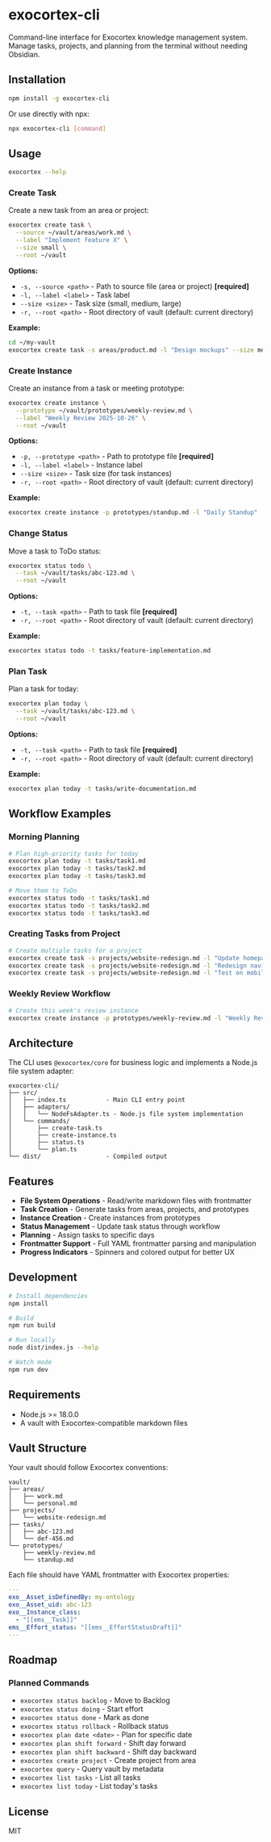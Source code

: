 # exocortex-cli

Command-line interface for Exocortex knowledge management system. Manage tasks, projects, and planning from the terminal without needing Obsidian.

## Installation

```bash
npm install -g exocortex-cli
```

Or use directly with npx:

```bash
npx exocortex-cli [command]
```

## Usage

```bash
exocortex --help
```

### Create Task

Create a new task from an area or project:

```bash
exocortex create task \
  --source ~/vault/areas/work.md \
  --label "Implement feature X" \
  --size small \
  --root ~/vault
```

**Options:**
- `-s, --source <path>` - Path to source file (area or project) **[required]**
- `-l, --label <label>` - Task label
- `--size <size>` - Task size (small, medium, large)
- `-r, --root <path>` - Root directory of vault (default: current directory)

**Example:**

```bash
cd ~/my-vault
exocortex create task -s areas/product.md -l "Design mockups" --size medium
```

### Create Instance

Create an instance from a task or meeting prototype:

```bash
exocortex create instance \
  --prototype ~/vault/prototypes/weekly-review.md \
  --label "Weekly Review 2025-10-26" \
  --root ~/vault
```

**Options:**
- `-p, --prototype <path>` - Path to prototype file **[required]**
- `-l, --label <label>` - Instance label
- `--size <size>` - Task size (for task instances)
- `-r, --root <path>` - Root directory of vault (default: current directory)

**Example:**

```bash
exocortex create instance -p prototypes/standup.md -l "Daily Standup"
```

### Change Status

Move a task to ToDo status:

```bash
exocortex status todo \
  --task ~/vault/tasks/abc-123.md \
  --root ~/vault
```

**Options:**
- `-t, --task <path>` - Path to task file **[required]**
- `-r, --root <path>` - Root directory of vault (default: current directory)

**Example:**

```bash
exocortex status todo -t tasks/feature-implementation.md
```

### Plan Task

Plan a task for today:

```bash
exocortex plan today \
  --task ~/vault/tasks/abc-123.md \
  --root ~/vault
```

**Options:**
- `-t, --task <path>` - Path to task file **[required]**
- `-r, --root <path>` - Root directory of vault (default: current directory)

**Example:**

```bash
exocortex plan today -t tasks/write-documentation.md
```

## Workflow Examples

### Morning Planning

```bash
# Plan high-priority tasks for today
exocortex plan today -t tasks/task1.md
exocortex plan today -t tasks/task2.md
exocortex plan today -t tasks/task3.md

# Move them to ToDo
exocortex status todo -t tasks/task1.md
exocortex status todo -t tasks/task2.md
exocortex status todo -t tasks/task3.md
```

### Creating Tasks from Project

```bash
# Create multiple tasks for a project
exocortex create task -s projects/website-redesign.md -l "Update homepage" --size small
exocortex create task -s projects/website-redesign.md -l "Redesign navigation" --size medium
exocortex create task -s projects/website-redesign.md -l "Test on mobile" --size small
```

### Weekly Review Workflow

```bash
# Create this week's review instance
exocortex create instance -p prototypes/weekly-review.md -l "Weekly Review $(date +%Y-%m-%d)"
```

## Architecture

The CLI uses `@exocortex/core` for business logic and implements a Node.js file system adapter:

```
exocortex-cli/
├── src/
│   ├── index.ts           - Main CLI entry point
│   ├── adapters/
│   │   └── NodeFsAdapter.ts - Node.js file system implementation
│   └── commands/
│       ├── create-task.ts
│       ├── create-instance.ts
│       ├── status.ts
│       └── plan.ts
└── dist/                  - Compiled output
```

## Features

- **File System Operations** - Read/write markdown files with frontmatter
- **Task Creation** - Generate tasks from areas, projects, and prototypes
- **Instance Creation** - Create instances from prototypes
- **Status Management** - Update task status through workflow
- **Planning** - Assign tasks to specific days
- **Frontmatter Support** - Full YAML frontmatter parsing and manipulation
- **Progress Indicators** - Spinners and colored output for better UX

## Development

```bash
# Install dependencies
npm install

# Build
npm run build

# Run locally
node dist/index.js --help

# Watch mode
npm run dev
```

## Requirements

- Node.js >= 18.0.0
- A vault with Exocortex-compatible markdown files

## Vault Structure

Your vault should follow Exocortex conventions:

```
vault/
├── areas/
│   ├── work.md
│   └── personal.md
├── projects/
│   └── website-redesign.md
├── tasks/
│   ├── abc-123.md
│   └── def-456.md
└── prototypes/
    ├── weekly-review.md
    └── standup.md
```

Each file should have YAML frontmatter with Exocortex properties:

```yaml
---
exo__Asset_isDefinedBy: my-ontology
exo__Asset_uid: abc-123
exo__Instance_class:
  - "[[ems__Task]]"
ems__Effort_status: "[[ems__EffortStatusDraft]]"
---
```

## Roadmap

### Planned Commands

- `exocortex status backlog` - Move to Backlog
- `exocortex status doing` - Start effort
- `exocortex status done` - Mark as done
- `exocortex status rollback` - Rollback status
- `exocortex plan date <date>` - Plan for specific date
- `exocortex plan shift forward` - Shift day forward
- `exocortex plan shift backward` - Shift day backward
- `exocortex create project` - Create project from area
- `exocortex query` - Query vault by metadata
- `exocortex list tasks` - List all tasks
- `exocortex list today` - List today's tasks

## License

MIT
